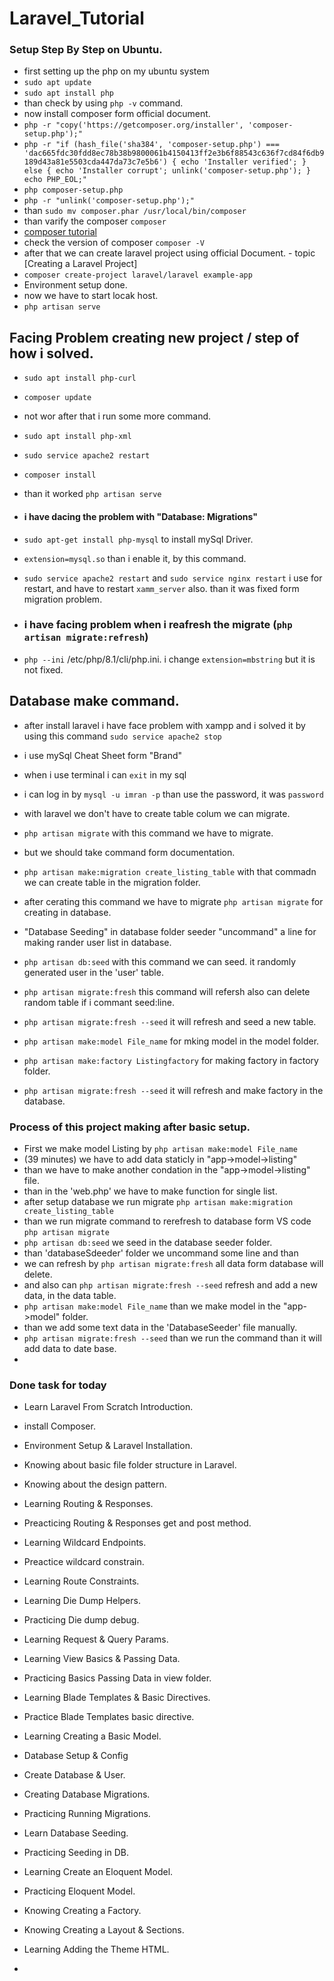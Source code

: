 # Laravel_Tutorial

### Setup Step By Step on Ubuntu.

-   first setting up the php on my ubuntu system
-   `sudo apt update`
-   `sudo apt install php`
-   than check by using `php -v` command.
-   now install composer form official document.
-   `php -r "copy('https://getcomposer.org/installer', 'composer-setup.php');"`
-   `php -r "if (hash_file('sha384', 'composer-setup.php') === 'dac665fdc30fdd8ec78b38b9800061b4150413ff2e3b6f88543c636f7cd84f6db9189d43a81e5503cda447da73c7e5b6') { echo 'Installer verified'; } else { echo 'Installer corrupt'; unlink('composer-setup.php'); } echo PHP_EOL;"`
-   `php composer-setup.php`
-   `php -r "unlink('composer-setup.php');"`
-   than `sudo mv composer.phar /usr/local/bin/composer`
-   than varify the composer `composer`
-   [composer tutorial](https://youtu.be/Mlmth9Bq6xw?si=qqmaanetXZi4Nps6)
-   check the version of composer `composer -V`
-   after that we can create laravel project using official Document. - topic [Creating a Laravel Project]
-   `composer create-project laravel/laravel example-app`
-   Environment setup done.
-   now we have to start locak host.
-   `php artisan serve`

## Facing Problem creating new project / step of how i solved.

-   `sudo apt install php-curl`
-   `composer update`
-   not wor after that i run some more command.
-   `sudo apt install php-xml`
-   `sudo service apache2 restart`
-   `composer install`
-   than it worked `php artisan serve`

-   #### i have dacing the problem with "Database: Migrations"
-   `sudo apt-get install php-mysql` to install mySql Driver.
-   `extension=mysql.so` than i enable it, by this command.
-   `sudo service apache2 restart` and `sudo service nginx restart` i use for restart, and have to restart `xamm_server` also. than it was fixed form migration problem.

-   ### i have facing problem when i reafresh the migrate (`php artisan migrate:refresh`)
-   `php --ini` /etc/php/8.1/cli/php.ini. i change `extension=mbstring` but it is not fixed.

## Database make command.

-   after install laravel i have face problem with xampp and i solved it by using this command `sudo service apache2 stop`
-   i use mySql Cheat Sheet form "Brand"
-   when i use terminal i can `exit` in my sql
-   i can log in by `mysql -u imran -p` than use the password, it was `password`
-   with laravel we don't have to create table colum we can migrate.
-   `php artisan migrate` with this command we have to migrate.
-   but we should take command form documentation.
-   `php artisan make:migration create_listing_table` with that commadn we can create table in the migration folder.
-   after cerating this command we have to migrate `php artisan migrate` for creating in database.
-   "Database Seeding" in database folder seeder "uncommand" a line for making rander user list in database.
-   `php artisan db:seed` with this command we can seed. it randomly generated user in the 'user' table.
-   `php artisan migrate:fresh` this command will refersh also can delete random table if i commant seed:line.
-   `php artisan migrate:fresh --seed` it will refresh and seed a new table.

-   `php artisan make:model File_name` for mking model in the model folder.

-   `php artisan make:factory Listingfactory` for making factory in factory folder.
-   `php artisan migrate:fresh --seed` it will refresh and make factory in the database.

### Process of this project making after basic setup.

-   First we make model Listing by `php artisan make:model File_name`
-   (39 minutes) we have to add data staticly in "app->model->listing"
-   than we have to make another condation in the "app->model->listing" file.
-   than in the 'web.php' we have to make function for single list.
-   after setup database we run migrate `php artisan make:migration create_listing_table`
-   than we run migrate command to rerefresh to database form VS code `php artisan migrate`
-   `php artisan db:seed` we seed in the database seeder folder.
-   than 'databaseSdeeder' folder we uncommand some line and than
-   we can refresh by `php artisan migrate:fresh` all data form database will delete.
-   and also can `php artisan migrate:fresh --seed` refresh and add a new data, in the data table.
-   `php artisan make:model File_name` than we make model in the "app->model" folder.
-   than we add some text data in the 'DatabaseSeeder' file manually.
-   `php artisan migrate:fresh --seed` than we run the command than it will add data to date base.
-

### Done task for today

-   Learn Laravel From Scratch Introduction.
-   install Composer.
-   Environment Setup & Laravel Installation.
-   Knowing about basic file folder structure in Laravel.
-   Knowing about the design pattern.

-   Learning Routing & Responses.
-   Preacticing Routing & Responses get and post method.
-   Learning Wildcard Endpoints.
-   Preactice wildcard constrain.
-   Learning Route Constraints.
-   Learning Die Dump Helpers.
-   Practicing Die dump debug.
-   Learning Request & Query Params.
-   Learning View Basics & Passing Data.
-   Practicing Basics Passing Data in view folder.
-   Learning Blade Templates & Basic Directives.
-   Practice Blade Templates basic directive.

-   Learning Creating a Basic Model.
-   Database Setup & Config
-   Create Database & User.
-   Creating Database Migrations.

-   Practicing Running Migrations.
-   Learn Database Seeding.
-   Practicing Seeding in DB.
-   Learning Create an Eloquent Model.
-   Practicing Eloquent Model.
-   Knowing Creating a Factory.
-   Knowing Creating a Layout & Sections.

-   Learning Adding the Theme HTML.
-
